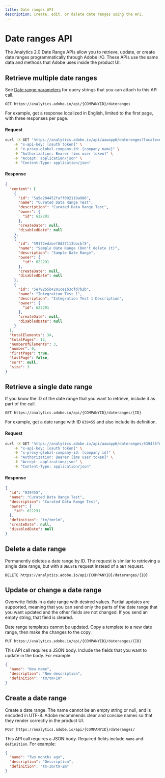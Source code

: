 ```yaml
---
title: Date ranges API
description: Create, edit, or delete date ranges using the API.
---
```


# Date ranges API

The Analytics 2.0 Date Range APIs allow you to retrieve, update, or create date ranges programmatically through Adobe I/O. These APIs use the same data and methods that Adobe uses inside the product UI.

## Retrieve multiple date ranges

See [Date range parameters](parameters.md) for query strings that you can attach to this API call.

`GET https://analytics.adobe.io/api/{COMPANYID}/dateranges`

For example, get a response localized in English, limited to the first page, with three responses per page.

<CodeBlock slots="heading, code" repeat="2" languages="CURL,JSON"/>

#### Request

```sh
curl -X GET "https://analytics.adobe.io/api/aawapp6/dateranges?locale=en_US&limit=3&page=0" \
    -H "x-api-key: [oauth token]" \
    -H "x-proxy-global-company-id: [company name]" \
    -H "Authorization: Bearer [ims user token]" \
    -H "Accept: application/json" \
    -H "Content-Type: application/json"
```

#### Response

```json
{
  "content": [
    {
      "id": "5a5e294452faff002119a986",
      "name": "Curated Data Range Test",
      "description": "Curated Data Range Test",
      "owner": {
        "id": 622291
      },
      "createDate": null,
      "disabledDate": null
    },
    {
      "id": "591f2edabef0d37113bbcbf5",
      "name": "Sample Date Range (Don't delete it)",
      "description": "Sample Date Range",
      "owner": {
        "id": 622291
      },
      "createDate": null,
      "disabledDate": null
    },
    {
      "id": "5e79255b4201ce1b3cfd7b2b",
      "name": "Integration Test 1",
      "description": "Integration Test 1 Description",
      "owner": {
        "id": 622291
      },
      "createDate": null,
      "disabledDate": null
    }
  ],
  "totalElements": 34,
  "totalPages": 12,
  "numberOfElements": 3,
  "number": 0,
  "firstPage": true,
  "lastPage": false,
  "sort": null,
  "size": 3
}
```

## Retrieve a single date range

If you know the ID of the date range that you want to retrieve, include it as part of the call.

`GET https://analytics.adobe.io/api/{COMPANYID}/dateranges/{ID}`

For example, get a date range with ID `839455` and also include its definition.

<CodeBlock slots="heading, code" repeat="2" languages="CURL,JSON"/>

#### Request

```sh
curl -X GET "https://analytics.adobe.io/api/aawapp6/dateranges/839455?expansion=definition" \
    -H "x-api-key: [oauth token]" \
    -H "x-proxy-global-company-id: [company id]" \
    -H "Authorization: Bearer [ims user token]" \
    -H "Accept: application/json" \
    -H "Content-Type: application/json"
```

#### Response

```json
{
  "id": "839455",
  "name": "Curated Data Range Test",
  "description": "Curated Data Range Test",
  "owner": {
    "id": 622291
  },
  "definition": "tm/tm+1m",
  "createDate": null,
  "disabledDate": null
}
```

## Delete a date range

Permanently deletes a date range by ID. The request is similar to retrieving a single date range, but with a `DELETE` request instead of a `GET` request.

`DELETE https://analytics.adobe.io/api/{COMPANYID}/dateranges/{ID}`

## Update or change a date range

Overwrite fields in a date range with desired values. Partial updates are supported, meaning that you can send only the parts of the date range that you want updated and the other fields are not changed. If you send an empty string, that field is cleared.

Date range templates cannot be updated. Copy a template to a new date range, then make the changes to the copy.

`PUT https://analytics.adobe.io/api/{COMPANYID}/dateranges/{ID}`

This API call requires a JSON body. Include the fields that you want to update in the body. For example:

```json
{
  "name": "New name",
  "description": "New description",
  "definition": "tm/tm+1m"
}
```

## Create a date range

Create a date range. The name cannot be an empty string or null, and is encoded in UTF-8. Adobe recommends clear and concise names so that they render correctly in the product UI.

`POST https://analytics.adobe.io/api/{COMPANYID}/dateranges/`

This API call requires a JSON body. Required fields include `name` and `definition`. For example:

```json
{
  "name": "Two months ago",
  "description": "Description",
  "definition": "tm-3m/tm-2m"
}
```
